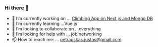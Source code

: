 ### Hi there 👋


- 🔭 I’m currently working on ... [Climbing App on Next.js and Mongo DB](https://github.com/justaspetrauskas/climbing-app) 
- 🌱 I’m currently learning ...Vue.js
- 👯 I’m looking to collaborate on ...everything
- 🤔 I’m looking for help with ... job networking
- 📫 How to reach me: ... petrauskas.justas@gmail.com


